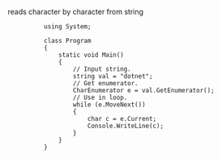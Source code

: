 reads character by character from string


              using System;

              class Program
              {
                  static void Main()
                  {
                      // Input string.
                      string val = "dotnet";
                      // Get enumerator.
                      CharEnumerator e = val.GetEnumerator();
                      // Use in loop.
                      while (e.MoveNext())
                      {
                          char c = e.Current;
                          Console.WriteLine(c);
                      }
                  }
              }
